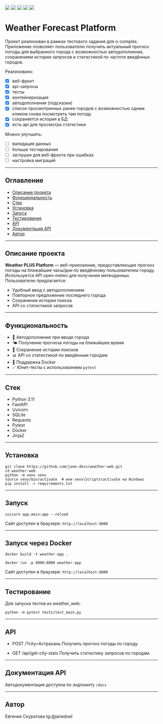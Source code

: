 <img src="https://img.shields.io/badge/Python-3.11-blue?logo=python&logoColor=white&style=for-the-badge" />
<img src="https://img.shields.io/badge/FastAPI-0.110.0-green?logo=fastapi&logoColor=white&style=for-the-badge" />
<img src="https://img.shields.io/badge/uvicorn-0.29.0-blue?logo=python&style=for-the-badge" />
<img src="https://img.shields.io/badge/Pytest-8.1.1-yellow?style=for-the-badge" />
<img src="https://img.shields.io/badge/Docker-Supported-informational?logo=docker&style=for-the-badge" />

# Weather Forecast Platform

Проект реализован в рамках тестового задания для o-complex. Приложение позволяет пользователю получить актуальный прогноз погоды для выбранного города с возможностью автодополнения, сохранением истории запросов и статистикой по частоте введённых городов.

Реализовано:
- [x] веб-фронт
- [x] api-запросы
- [x] тесты
- [x] контейнеризация
- [x] автодополнения (подсказки)
- [x] список просмотренных ранее городов с возможностью одним кликом снова посмотреть там погоду
- [x] сохраняется история в БД
- [x] есть api для просмотра статистики

Можно улучшить:
- [ ] валидация данных
- [ ] больше тестирования
- [ ] заглушки для веб-фронта при ошибках
- [ ] настройка миграций

---

## Оглавление

- [Описание проекта](#описание-проекта)  
- [Функциональность](#функциональность)  
- [Стек](#стек)  
- [Установка](#установка)  
- [Запуск](#запуск)  
- [Тестирование](#тестирование)  
- [API](#api)  
- [Документация API](#документация-api)  
- [Автор](#автор)

---

## Описание проекта

**Weather PLUS Platform** — веб-приложение, предоставляющее прогноз погоды на ближайшие часы/дни по введённому пользователем городу. Используется API open-meteo для получения метеоданных. Пользователю предлагается:

- Удобный ввод с автодополнением
- Повторное предложение последнего города
- Сохранение истории поиска
- API со статистикой запросов

---

## Функциональность

- 🔎 Автодополнение при вводе города  
- 🌤 Получение прогноза погоды на ближайшее время  
- 📁 Сохранение истории поисков  
- 📊 API со статистикой по введённым городам  
- 🐳 Поддержка Docker  
- ✅ Юнит-тесты с использованием `pytest`

---

## Стек

- Python 3.11  
- FastAPI  
- Uvicorn  
- SQLite  
- Requests  
- Pytest  
- Docker
- Jinja2

---

## Установка

```
git clone https://github.com/jane-devs/weather-web.git
cd weather-web
python -m venv venv
source venv/bin/activate  # или venv\Scripts\activate на Windows
pip install -r requirements.txt
```

---

## Запуск

```
uvicorn app.main:app --reload
```
Сайт доступен в браузере: `http://localhost:8000`

---

## Запуск через Docker

```
docker build -t weather-app .

docker run -p 8000:8000 weather-app
```

Сайт доступен в браузере: `http://localhost:8000`

---

## Тестирование

Для запуска тестов из weather_web:

```
python -m pytest tests/test_main.py
```

---

## API

- POST /?city=Астрахань
Получить прогноз погоды по городу.

- GET /api/get-city-stats
Получить статистику запросов по городам.

---

## Документация API

Автодокументация доступна по эндпоинту `/docs`

---

## Автор
Евгения Скуратова
tg:@janedoel